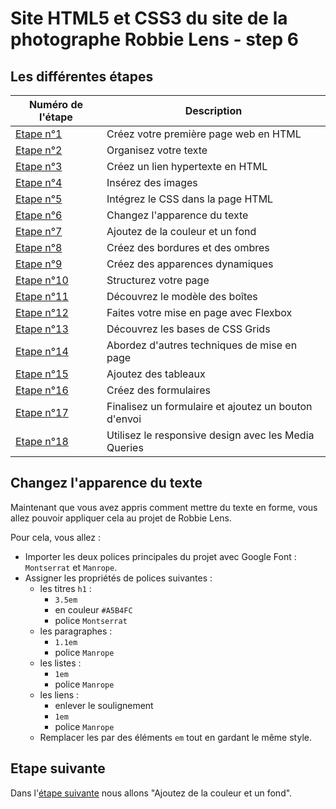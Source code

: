 # Site HTML5 et CSS3 du site de la photographe Robbie Lens - step 6

## Les différentes étapes

| Numéro de l'étape                                                                         | Description                                          |
| ----------------------------------------------------------------------------------------- | ---------------------------------------------------- |
| <a href="https://github.com/GregLeBarbar/html-css-robbie-lens/tree/step1">Etape n°1</a>   | Créez votre première page web en HTML                |
| <a href="https://github.com/GregLeBarbar/html-css-robbie-lens/tree/step2">Etape n°2</a>   | Organisez votre texte                                |
| <a href="https://github.com/GregLeBarbar/html-css-robbie-lens/tree/step3">Etape n°3</a>   | Créez un lien hypertexte en HTML                     |
| <a href="https://github.com/GregLeBarbar/html-css-robbie-lens/tree/step4">Etape n°4</a>   | Insérez des images                                   |
| <a href="https://github.com/GregLeBarbar/html-css-robbie-lens/tree/step5">Etape n°5</a>   | Intégrez le CSS dans la page HTML                    |
| <a href="https://github.com/GregLeBarbar/html-css-robbie-lens/tree/step6">Etape n°6</a>   | Changez l'apparence du texte                         |
| <a href="https://github.com/GregLeBarbar/html-css-robbie-lens/tree/step7">Etape n°7</a>   | Ajoutez de la couleur et un fond                     |
| <a href="https://github.com/GregLeBarbar/html-css-robbie-lens/tree/step8">Etape n°8</a>   | Créez des bordures et des ombres                     |
| <a href="https://github.com/GregLeBarbar/html-css-robbie-lens/tree/step9">Etape n°9</a>   | Créez des apparences dynamiques                      |
| <a href="https://github.com/GregLeBarbar/html-css-robbie-lens/tree/step10">Etape n°10</a> | Structurez votre page                                |
| <a href="https://github.com/GregLeBarbar/html-css-robbie-lens/tree/step11">Etape n°11</a> | Découvrez le modèle des boîtes                       |
| <a href="https://github.com/GregLeBarbar/html-css-robbie-lens/tree/step12">Etape n°12</a> | Faites votre mise en page avec Flexbox               |
| <a href="https://github.com/GregLeBarbar/html-css-robbie-lens/tree/step13">Etape n°13</a> | Découvrez les bases de CSS Grids                     |
| <a href="https://github.com/GregLeBarbar/html-css-robbie-lens/tree/step14">Etape n°14</a> | Abordez d'autres techniques de mise en page          |
| <a href="https://github.com/GregLeBarbar/html-css-robbie-lens/tree/step15">Etape n°15</a> | Ajoutez des tableaux                                 |
| <a href="https://github.com/GregLeBarbar/html-css-robbie-lens/tree/step16">Etape n°16</a> | Créez des formulaires                                |
| <a href="https://github.com/GregLeBarbar/html-css-robbie-lens/tree/step17">Etape n°17</a> | Finalisez un formulaire et ajoutez un bouton d'envoi |
| <a href="https://github.com/GregLeBarbar/html-css-robbie-lens/tree/step18">Etape n°18</a> | Utilisez le responsive design avec les Media Queries |

## Changez l'apparence du texte

Maintenant que vous avez appris comment mettre du texte en forme, vous allez pouvoir appliquer cela au projet de Robbie Lens.

Pour cela, vous allez :

- Importer les deux polices principales du projet avec Google Font : `Montserrat` et `Manrope`.
- Assigner les propriétés de polices suivantes :
  - les titres `h1` :
    - `3.5em`
    - en couleur `#A5B4FC`
    - police `Montserrat`
  - les paragraphes :
    - `1.1em`
    - police `Manrope`
  - les listes :
    - `1em`
    - police `Manrope`
  - les liens :
    - enlever le soulignement
    - `1em`
    - police `Manrope`
  - Remplacer les <span class="important"></span> par des éléments `em` tout en gardant le même style.

## Etape suivante

Dans l'<a href="https://github.com/GregLeBarbar/html-css-robbie-lens/tree/step7">étape suivante</a> nous allons "Ajoutez de la couleur et un fond".
